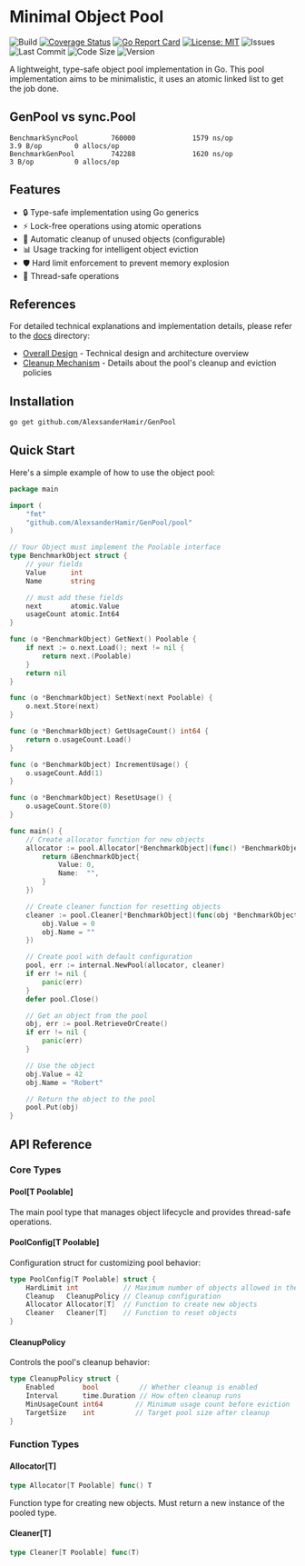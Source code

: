 # Minimal Object Pool

![Build](https://github.com/AlexsanderHamir/GenPool/actions/workflows/test.yml/badge.svg)
[![Coverage Status](https://coveralls.io/repos/github/AlexsanderHamir/GenPool/badge.svg?branch=main)](https://coveralls.io/github/AlexsanderHamir/GenPool?branch=main)
[![Go Report Card](https://goreportcard.com/badge/github.com/AlexsanderHamir/GenPool)](https://goreportcard.com/report/github.com/AlexsanderHamir/GenPool)
[![License: MIT](https://img.shields.io/badge/License-MIT-yellow.svg)](https://opensource.org/licenses/MIT)
![Issues](https://img.shields.io/github/issues/AlexsanderHamir/GenPool)
![Last Commit](https://img.shields.io/github/last-commit/AlexsanderHamir/GenPool)
![Code Size](https://img.shields.io/github/languages/code-size/AlexsanderHamir/GenPool)
![Version](https://img.shields.io/github/v/tag/AlexsanderHamir/GenPool?sort=semver)

A lightweight, type-safe object pool implementation in Go. This pool implementation aims to be minimalistic, it uses an atomic linked list to get the job done.

## GenPool vs sync.Pool

```
BenchmarkSyncPool        760000              1579 ns/op               3.9 B/op        0 allocs/op
BenchmarkGenPool         742288              1620 ns/op               3 B/op          0 allocs/op
```

## Features

- 🔒 Type-safe implementation using Go generics
- ⚡ Lock-free operations using atomic operations
- 🔄 Automatic cleanup of unused objects (configurable)
- 📊 Usage tracking for intelligent object eviction
- 🛡️ Hard limit enforcement to prevent memory explosion
- 🎯 Thread-safe operations

## References

For detailed technical explanations and implementation details, please refer to the [docs](./docs) directory:

- [Overall Design](./docs/overall_design.md) - Technical design and architecture overview
- [Cleanup Mechanism](./docs/cleanup.md) - Details about the pool's cleanup and eviction policies

## Installation

```bash
go get github.com/AlexsanderHamir/GenPool
```

## Quick Start

Here's a simple example of how to use the object pool:

```go
package main

import (
    "fmt"
    "github.com/AlexsanderHamir/GenPool/pool"
)

// Your Object must implement the Poolable interface
type BenchmarkObject struct {
    // your fields
    Value      int
    Name       string

    // must add these fields
    next       atomic.Value
    usageCount atomic.Int64
}

func (o *BenchmarkObject) GetNext() Poolable {
    if next := o.next.Load(); next != nil {
        return next.(Poolable)
    }
    return nil
}

func (o *BenchmarkObject) SetNext(next Poolable) {
    o.next.Store(next)
}

func (o *BenchmarkObject) GetUsageCount() int64 {
    return o.usageCount.Load()
}

func (o *BenchmarkObject) IncrementUsage() {
    o.usageCount.Add(1)
}

func (o *BenchmarkObject) ResetUsage() {
    o.usageCount.Store(0)
}

func main() {
    // Create allocator function for new objects
    allocator := pool.Allocator[*BenchmarkObject](func() *BenchmarkObject {
        return &BenchmarkObject{
            Value: 0,
            Name:  "",
        }
    })

    // Create cleaner function for resetting objects
    cleaner := pool.Cleaner[*BenchmarkObject](func(obj *BenchmarkObject) {
        obj.Value = 0
        obj.Name = ""
    })

    // Create pool with default configuration
    pool, err := internal.NewPool(allocator, cleaner)
    if err != nil {
        panic(err)
    }
    defer pool.Close()

    // Get an object from the pool
    obj, err := pool.RetrieveOrCreate()
    if err != nil {
        panic(err)
    }

    // Use the object
    obj.Value = 42
    obj.Name = "Robert"

    // Return the object to the pool
    pool.Put(obj)
}
```

## API Reference

### Core Types

#### Pool[T Poolable]

The main pool type that manages object lifecycle and provides thread-safe operations.

#### PoolConfig[T Poolable]

Configuration struct for customizing pool behavior:

```go
type PoolConfig[T Poolable] struct {
    HardLimit int           // Maximum number of objects allowed in the pool
    Cleanup   CleanupPolicy // Cleanup configuration
    Allocator Allocator[T]  // Function to create new objects
    Cleaner   Cleaner[T]    // Function to reset objects
}
```

#### CleanupPolicy

Controls the pool's cleanup behavior:

```go
type CleanupPolicy struct {
    Enabled       bool          // Whether cleanup is enabled
    Interval      time.Duration // How often cleanup runs
    MinUsageCount int64        // Minimum usage count before eviction
    TargetSize    int          // Target pool size after cleanup
}
```

### Function Types

#### Allocator[T]

```go
type Allocator[T Poolable] func() T
```

Function type for creating new objects. Must return a new instance of the pooled type.

#### Cleaner[T]

```go
type Cleaner[T Poolable] func(T)
```
